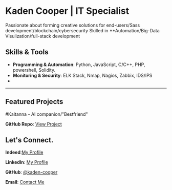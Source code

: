 

# Kaden Cooper | IT Specialist
Passionate about forming creative solutions for end-users/Sass development/blockchain/cybersecurity
Skilled in **Automation/Big-Data Visulization/full-stack development

## Skills & Tools
- **Programming & Automation**: Python, JavaScript, C/C++, PHP, powershell, Solidity. 
- **Monitoring & Security**: ELK Stack, Nmap, Nagios, Zabbix, IDS/IPS
- 

---

## Featured Projects

#Kaitanna - AI companion/"Bestfriend"

**GitHub Repo**: [View Project](https://github.com/kadencooper2005/Kaitanna)  



## Let's Connect.

**Indeed**:[My Profile](https://profile.indeed.com/?hl=en_US&co=US&from=gnav-homepage)

**LinkedIn**: [My Profile](https://www.linkedin.com/in/kaden-cooper-840192276/?trk=opento_sprofile_topcard)  

**GitHub**: [@kaden-cooper](https://github.com/kadencooper2005/Kaden-Cooper)  

**Email**: [Contact Me](mailto:kadencooper608@gmail.com)  


